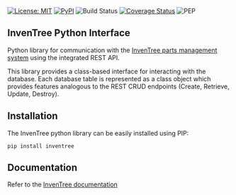 [![License: MIT](https://img.shields.io/badge/License-MIT-yellow.svg)](https://opensource.org/licenses/MIT)
[![PyPI](https://img.shields.io/pypi/v/inventree)](https://pypi.org/project/inventree/)
![Build Status](https://github.com/inventree/inventree-python/actions/workflows/ci.yaml/badge.svg)
[![Coverage Status](https://coveralls.io/repos/github/inventree/inventree-python/badge.svg)](https://coveralls.io/github/inventree/inventree-python)
![PEP](https://github.com/inventree/inventree-python/actions/workflows/pep.yaml/badge.svg)

## InvenTree Python Interface

Python library for communication with the [InvenTree parts management system](https:///github.com/inventree/inventree) using the integrated REST API.

This library provides a class-based interface for interacting with the database. Each database table is represented as a class object which provides features analogous to the REST CRUD endpoints (Create, Retrieve, Update, Destroy).

## Installation

The InvenTree python library can be easily installed using PIP:

```
pip install inventree
```

## Documentation

Refer to the [InvenTree documentation](https://docs.inventree.org/en/latest/api/python/python/)
